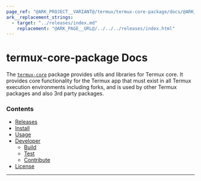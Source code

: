 ```yaml
---
page_ref: "@ARK_PROJECT__VARIANT@/termux/termux-core-package/docs/@ARK_DOC__VERSION@/index.html"
ark__replacement_strings:
  - target: "../releases/index.md"
    replacement: "@ARK_PAGE__URL@/../../../releases/index.html"
---
```


# termux-core-package Docs

<!-- @ARK_DOCS__HEADER_PLACEHOLDER@ -->

The [`termux-core`](https://github.com/termux/termux-core-package) package provides utils and libraries for Termux core. It provides core functionality for the Termux app that must exist in all Termux execution environments including forks, and is used by other Termux packages and also 3rd party packages.

### Contents

- [Releases](../releases/index.md)
- [Install](install/index.md)
- [Usage](usage/index.md)
- [Developer](developer/index.md)
  - [Build](developer/build/index.md)
  - [Test](developer/test/index.md)
  - [Contribute](developer/contribute/index.md)
- [License](https://github.com/termux/termux-core-package/blob/master/LICENSE)

---

&nbsp;
